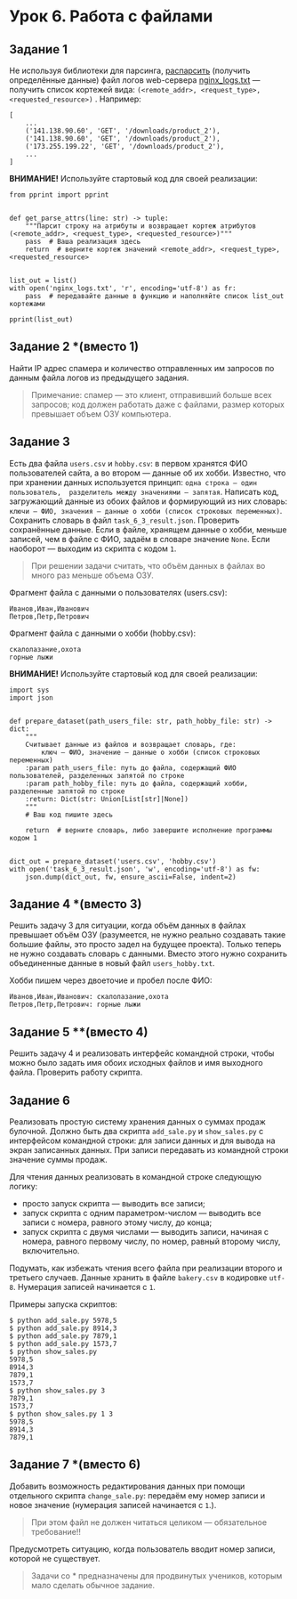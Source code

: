 # Урок 6. Работа с файлами

## Задание 1
Не используя библиотеки для парсинга, [распарсить](https://ru.wikipedia.org/wiki/%D0%A1%D0%B8%D0%BD%D1%82%D0%B0%D0%BA%D1%81%D0%B8%D1%87%D0%B5%D1%81%D0%BA%D0%B8%D0%B9_%D0%B0%D0%BD%D0%B0%D0%BB%D0%B8%D0%B7)
(получить определённые данные) файл логов web-сервера [nginx_logs.txt](https://github.com/elastic/examples/raw/master/Common%20Data%20Formats/nginx_logs/nginx_logs) 
— получить список кортежей вида: `(<remote_addr>, <request_type>, <requested_resource>)` . 
Например:

```
[
    ...
    ('141.138.90.60', 'GET', '/downloads/product_2'),
    ('141.138.90.60', 'GET', '/downloads/product_2'),
    ('173.255.199.22', 'GET', '/downloads/product_2'),
    ...
]
```

**ВНИМАНИЕ!** Используйте стартовый код для своей реализации:

```(python)
from pprint import pprint


def get_parse_attrs(line: str) -> tuple:
    """Парсит строку на атрибуты и возвращает кортеж атрибутов (<remote_addr>, <request_type>, <requested_resource>)"""
    pass  # Ваша реализация здесь
    return  # верните кортеж значений <remote_addr>, <request_type>, <requested_resource>


list_out = list()
with open('nginx_logs.txt', 'r', encoding='utf-8') as fr:
    pass  # передавайте данные в функцию и наполняйте список list_out кортежами

pprint(list_out)
```

## Задание 2 *(вместо 1)
Найти IP адрес спамера и количество отправленных им запросов по данным файла логов из предыдущего задания.

> Примечание: спамер — это клиент, отправивший больше всех запросов; код должен работать даже с файлами, 
> размер которых превышает объем ОЗУ компьютера.

## Задание 3
Есть два файла `users.csv` и `hobby.csv`: в первом хранятся ФИО пользователей сайта, а во втором — данные об их хобби. 
Известно, что при хранении данных используется принцип: `одна строка — один пользователь, 
разделитель между значениями — запятая`. Написать код, загружающий данные из обоих файлов и формирующий 
из них словарь: `ключи — ФИО, значения — данные о хобби (список строковых переменных)`. 
Сохранить словарь в файл `task_6_3_result.json`. 
Проверить сохранённые данные. Если в файле, хранящем данные о хобби, меньше записей, чем в файле с ФИО, 
задаём в словаре значение `None`. Если наоборот — выходим из скрипта с кодом `1`.

> При решении задачи считать, что объём данных в файлах во много раз меньше объема ОЗУ.

Фрагмент файла с данными о пользователях (users.csv):

```
Иванов,Иван,Иванович
Петров,Петр,Петрович
```

Фрагмент файла с данными о хобби (hobby.csv):

```
скалолазание,охота
горные лыжи
```

**ВНИМАНИЕ!** Используйте стартовый код для своей реализации:

```(python)
import sys
import json


def prepare_dataset(path_users_file: str, path_hobby_file: str) -> dict:
    """
    Считывает данные из файлов и возвращает словарь, где:
        ключ — ФИО, значение — данные о хобби (список строковых переменных)
    :param path_users_file: путь до файла, содержащий ФИО пользователей, разделенных запятой по строке
    :param path_hobby_file: путь до файла, содержащий хобби, разделенные запятой по строке
    :return: Dict(str: Union[List[str]|None])
    """
    # Ваш код пишите здесь

    return  # верните словарь, либо завершите исполнение программы кодом 1


dict_out = prepare_dataset('users.csv', 'hobby.csv')
with open('task_6_3_result.json', 'w', encoding='utf-8') as fw:
    json.dump(dict_out, fw, ensure_ascii=False, indent=2)
```

## Задание 4 *(вместо 3)
Решить задачу 3 для ситуации, когда объём данных в файлах превышает объём ОЗУ (разумеется, не нужно реально 
создавать такие большие файлы, это просто задел на будущее проекта). Только теперь не нужно создавать словарь 
с данными. Вместо этого нужно сохранить объединенные данные в новый файл `users_hobby.txt`. 

Хобби пишем через двоеточие и пробел после ФИО:

```
Иванов,Иван,Иванович: скалолазание,охота
Петров,Петр,Петрович: горные лыжи
```

## Задание 5 **(вместо 4)
Решить задачу 4 и реализовать интерфейс командной строки, чтобы можно было задать имя обоих исходных файлов и 
имя выходного файла. Проверить работу скрипта.

## Задание 6
Реализовать простую систему хранения данных о суммах продаж булочной. 
Должно быть два скрипта `add_sale.py` и `show_sales.py` с интерфейсом командной строки: для записи данных и для вывода на экран записанных данных. 
При записи передавать из командной строки значение суммы продаж. 

Для чтения данных реализовать в командной строке следующую логику:
* просто запуск скрипта — выводить все записи;
* запуск скрипта с одним параметром-числом — выводить все записи с номера, равного этому числу, до конца;
* запуск скрипта с двумя числами — выводить записи, начиная с номера, равного первому числу, по номер, 
  равный второму числу, включительно.

Подумать, как избежать чтения всего файла при реализации второго и третьего случаев.
Данные хранить в файле `bakery.csv` в кодировке `utf-8`. Нумерация записей начинается с `1`. 

Примеры запуска скриптов:

```
$ python add_sale.py 5978,5
$ python add_sale.py 8914,3
$ python add_sale.py 7879,1
$ python add_sale.py 1573,7
$ python show_sales.py
5978,5
8914,3
7879,1
1573,7
$ python show_sales.py 3
7879,1
1573,7
$ python show_sales.py 1 3
5978,5
8914,3
7879,1
```

## Задание 7 *(вместо 6)
Добавить возможность редактирования данных при помощи отдельного скрипта `change_sale.py`: 
передаём ему номер записи и новое значение (нумерация записей начинается с `1`.).

> При этом файл не должен читаться целиком — обязательное требование!!

Предусмотреть ситуацию, когда пользователь вводит номер записи, которой не существует.

> Задачи со * предназначены для продвинутых учеников, которым мало сделать обычное задание.
